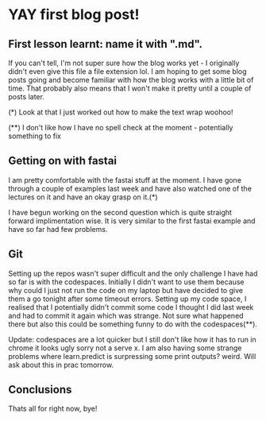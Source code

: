 # YAY first blog post!

## First lesson learnt: name it with ".md". 
If you can't tell, I'm not super sure how the blog works yet - I originally didn't even give this file a file extension lol. I am hoping to get some blog posts going and become familiar with how the blog works with a little bit of time.  That probably also means that I won't make it pretty until a couple of posts later. 

(*) Look at that I just worked out how to make the text wrap woohoo!

(**) I don't like how I have no spell check at the moment - potentially something to fix

## Getting on with fastai 
I am pretty comfortable with the fastai stuff at the moment. I have gone through a couple of examples last week and have also watched one of the lectures on it and have an okay grasp on it.(*) 

I have begun working on the second question which is quite straight forward implimentation wise. It is very similar to the first fastai example and have so far had few problems. 

## Git
Setting up the repos wasn't super difficult and the only challenge I have had so far is with the codespaces. Initially I didn't want to use them because why could I just not run the code on my laptop but have decided to give them a go tonight after some timeout errors. Setting up my code space, I realised that I potentially didn't commit some code I thought I did last week and had to commit it again which was strange. Not sure what happened there but also this could be something funny to do with the codespaces(**). 

Update: codespaces are a lot quicker but I still don't like how it has to run in chrome it looks ugly sorry not a serve x. I am also having some strange problems where learn.predict is surpressing some print outputs? weird. Will ask about this in prac tomorrow. 

## Conclusions

Thats all for right now, bye!
